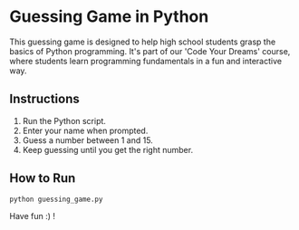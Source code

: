 # Guessing Game in Python

This guessing game is designed to help high school students grasp the basics of Python programming. It's part of our 'Code Your Dreams' course, where students learn programming fundamentals in a fun and interactive way.

## Instructions

1. Run the Python script.
2. Enter your name when prompted.
3. Guess a number between 1 and 15.
4. Keep guessing until you get the right number.

## How to Run

```bash
python guessing_game.py
```
Have fun :) ! 
